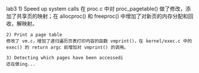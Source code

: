 lab3
	1) Speed up system calls 
	在 proc.c 中对 proc_pagetable() 做了修改，添加了共享页的映射；在 allocproc() 和 freeproc() 中增加了对新页的内存分配和回收，解映射。

	2) Print a page table
	修改了 vm.c，增加了递归遍历页表打印内容的函数 vmprint()，在 kernel/exec.c 中的 exec() 的 return argc 前增加对 vmprint() 的调用。

	3) Detecting which pages have been accessedi
	还在做ing... 
